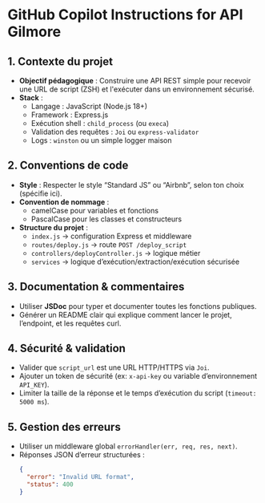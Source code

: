 # GitHub Copilot Instructions for API Gilmore

## 1. Contexte du projet
- **Objectif pédagogique** : Construire une API REST simple pour recevoir une URL de script (ZSH) et l'exécuter dans un environnement sécurisé.
- **Stack** :
  - Langage : JavaScript (Node.js 18+)
  - Framework : Express.js
  - Exécution shell : `child_process` (ou `execa`)
  - Validation des requêtes : `Joi` ou `express-validator`
  - Logs : `winston` ou un simple logger maison

## 2. Conventions de code
- **Style** : Respecter le style “Standard JS” ou “Airbnb”, selon ton choix (spécifie ici).
- **Convention de nommage** :
  - camelCase pour variables et fonctions
  - PascalCase pour les classes et constructeurs
- **Structure du projet** :
  - `index.js` → configuration Express et middleware
  - `routes/deploy.js` → route `POST /deploy_script`
  - `controllers/deployController.js` → logique métier
  - `services` → logique d’exécution/extraction/exécution sécurisée

## 3. Documentation & commentaires
- Utiliser **JSDoc** pour typer et documenter toutes les fonctions publiques.
- Générer un README clair qui explique comment lancer le projet, l’endpoint, et les requêtes curl.

## 4. Sécurité & validation
- Valider que `script_url` est une URL HTTP/HTTPS via `Joi`.
- Ajouter un token de sécurité (ex: `x-api-key` ou variable d’environnement `API_KEY`).
- Limiter la taille de la réponse et le temps d’exécution du script (`timeout: 5000 ms`).

## 5. Gestion des erreurs
- Utiliser un middleware global `errorHandler(err, req, res, next)`.
- Réponses JSON d’erreur structurées :
  ```json
  {
    "error": "Invalid URL format",
    "status": 400
  }